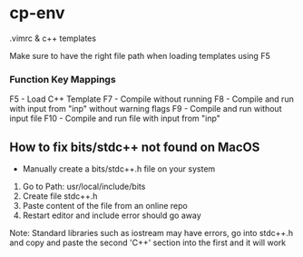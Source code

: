 # cp-env
.vimrc & c++ templates

Make sure to have the right file path when loading templates using F5

### Function Key Mappings
F5 - Load C++ Template
F7 - Compile without running
F8 - Compile and run with input from "inp" without warning flags 
F9 - Compile and run without input file
F10 - Compile and run file with input from "inp"

## How to fix bits/stdc++ not found on MacOS
- Manually create a bits/stdc++.h file on your system 

1. Go to Path: usr/local/include/bits
2. Create file stdc++.h
3. Paste content of the file from an online repo
4. Restart editor and include error should go away

Note: Standard libraries such as iostream may have errors, go into stdc++.h and copy and paste the second 'C++' section into the first and it will work
